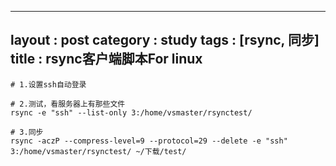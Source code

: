 
---
layout : post
category : study
tags : [rsync, 同步]
title : rsync客户端脚本For linux
---


    # 1.设置ssh自动登录
    
    # 2.测试，看服务器上有那些文件
    rsync -e "ssh" --list-only 3:/home/vsmaster/rsynctest/
    
    # 3.同步
    rsync -aczP --compress-level=9 --protocol=29 --delete -e "ssh" 3:/home/vsmaster/rsynctest/ ~/下载/test/
